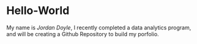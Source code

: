 # Hello-World

My name is *Jordan Doyle*, I recently completed a data analytics program, and will be creating a Github Repository to build my porfolio.
